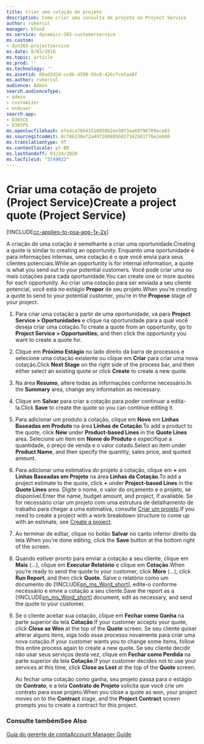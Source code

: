 ```yaml
---
title: Criar uma cotação de projeto
description: Como criar uma consulta de projeto no Project Service
author: ruhercul
manager: kfend
ms.service: dynamics-365-customerservice
ms.custom:
- dyn365-projectservice
ms.date: 8/03/2018
ms.topic: article
ms.prod: ''
ms.technology: ''
ms.assetid: 08ad2d2d-cc4b-4598-93c0-426c7ce1aa8f
ms.author: ruhercul
audience: Admin
search.audienceType:
- admin
- customizer
- enduser
search.app:
- D365CE
- D365PS
ms.openlocfilehash: efe4ca78641518058b2ee30f3aa69796709eca83
ms.sourcegitcommit: 8c786230ef2a497280885b827162561776e2eb00
ms.translationtype: HT
ms.contentlocale: pt-BR
ms.lasthandoff: 03/24/2020
ms.locfileid: "3749022"
---
```

# <a name="create-a-project-quote-project-service"></a><span data-ttu-id="558f9-103">Criar uma cotação de projeto (Project Service)</span><span class="sxs-lookup"><span data-stu-id="558f9-103">Create a project quote (Project Service)</span></span>

[!INCLUDE[cc-applies-to-psa-app-1x-2x](../includes/cc-applies-to-psa-app-1x-2x.md)]

<span data-ttu-id="558f9-104">A criação de uma cotação é semelhante a criar uma oportunidade.</span><span class="sxs-lookup"><span data-stu-id="558f9-104">Creating a quote is similar to creating an opportunity.</span></span> <span data-ttu-id="558f9-105">Enquanto uma oportunidade é para informações internas, uma cotação é o que você envia para seus clientes potenciais.</span><span class="sxs-lookup"><span data-stu-id="558f9-105">While an opportunity is for internal information, a quote is what you send out to your potential customers.</span></span> <span data-ttu-id="558f9-106">Você pode criar uma ou mais cotações para cada oportunidade.</span><span class="sxs-lookup"><span data-stu-id="558f9-106">You can create one or more quotes for each opportunity.</span></span> <span data-ttu-id="558f9-107">Ao criar uma cotação para ser enviada a seu cliente potencial, você está no estágio **Propor** de seu projeto.</span><span class="sxs-lookup"><span data-stu-id="558f9-107">When you’re creating a quote to send to your potential customer, you’re in the **Propose** stage of your project.</span></span>  
  
1. <span data-ttu-id="558f9-108">Para criar uma cotação a partir de uma oportunidade, vá para **Project Service > Oportunidades** e clique na oportunidade para a qual você deseja criar uma cotação.</span><span class="sxs-lookup"><span data-stu-id="558f9-108">To create a quote from an opportunity, go to **Project Service > Opportunities**, and then click the opportunity you want to create a quote for.</span></span>  
  
2. <span data-ttu-id="558f9-109">Clique em **Próximo Estágio** no lado direito da barra de processos e selecione uma cotação existente ou clique em **Criar** para criar uma nova cotação.</span><span class="sxs-lookup"><span data-stu-id="558f9-109">Click **Next Stage** on the right side of the process bar, and then either select an existing quote or click **Create** to create a new quote.</span></span>  
  
3. <span data-ttu-id="558f9-110">Na área **Resumo**, altere todas as informações conforme necessário.</span><span class="sxs-lookup"><span data-stu-id="558f9-110">In the **Summary** area, change any information as necessary.</span></span>  
  
4. <span data-ttu-id="558f9-111">Clique em **Salvar** para criar a cotação para poder continuar a editá-la.</span><span class="sxs-lookup"><span data-stu-id="558f9-111">Click **Save** to create the quote so you can continue editing it.</span></span>  
  
5. <span data-ttu-id="558f9-112">Para adicionar um produto à cotação, clique em **Novo** em **Linhas Baseadas em Produto** na área **Linhas de Cotação**.</span><span class="sxs-lookup"><span data-stu-id="558f9-112">To add a product to the quote, click **New** under **Product-based Lines** in the **Quote Lines** area.</span></span> <span data-ttu-id="558f9-113">Selecione um item em **Nome do Produto** e especifique a quantidade, o preço de venda e o valor cotado.</span><span class="sxs-lookup"><span data-stu-id="558f9-113">Select an item under **Product Name**, and then specify the quantity, sales price, and quoted amount.</span></span>  
  
6. <span data-ttu-id="558f9-114">Para adicionar uma estimativa do projeto à cotação, clique em **+** em **Linhas Baseadas em Projeto** na área **Linhas da Cotação**.</span><span class="sxs-lookup"><span data-stu-id="558f9-114">To add a project estimate to the quote, click **+** under **Project-based Lines** in the **Quote Lines** area.</span></span> <span data-ttu-id="558f9-115">Digite o nome, o valor do orçamento e o projeto, se disponível.</span><span class="sxs-lookup"><span data-stu-id="558f9-115">Enter the name, budget amount, and project, if available.</span></span> <span data-ttu-id="558f9-116">Se for necessário criar um projeto com uma estrutura de detalhamento de trabalho para chegar a uma estimativa, consulte [Criar um projeto](../project-service/create-project.md).</span><span class="sxs-lookup"><span data-stu-id="558f9-116">If you need to create a project with a work breakdown structure to come up with an estimate, see [Create a project](../project-service/create-project.md).</span></span>  
  
7. <span data-ttu-id="558f9-117">Ao terminar de editar, clique no botão **Salvar** no canto inferior direito da tela.</span><span class="sxs-lookup"><span data-stu-id="558f9-117">When you’re done editing, click the **Save** button at the bottom right of the screen.</span></span>  
  
8. <span data-ttu-id="558f9-118">Quando estiver pronto para enviar a cotação a seu cliente, clique em **Mais** (…), clique em **Executar Relatório** e clique em **Cotação**.</span><span class="sxs-lookup"><span data-stu-id="558f9-118">When you’re ready to send the quote to your customer, click **More** (…), click **Run Report**, and then click **Quote**.</span></span> <span data-ttu-id="558f9-119">Salve o relatório como um documento do [!INCLUDE[pn_ms_Word_short](../includes/pn-ms-word-short.md)], edite-o conforme necessário e envie a cotação a seu cliente.</span><span class="sxs-lookup"><span data-stu-id="558f9-119">Save the report as a [!INCLUDE[pn_ms_Word_short](../includes/pn-ms-word-short.md)] document, edit as necessary, and send the quote to your customer.</span></span>  
  
9. <span data-ttu-id="558f9-120">Se o cliente aceitar sua cotação, clique em **Fechar como Ganha** na parte superior da tela **Cotação**.</span><span class="sxs-lookup"><span data-stu-id="558f9-120">If your customer accepts your quote, click **Close as Won** at the top of the **Quote** screen.</span></span> <span data-ttu-id="558f9-121">Se seu cliente quiser alterar alguns itens, siga todo esse processo novamente para criar uma nova cotação.</span><span class="sxs-lookup"><span data-stu-id="558f9-121">If your customer wants you to change some items, follow this entire process again to create a new quote.</span></span> <span data-ttu-id="558f9-122">Se seu cliente decidir não usar seus serviços desta vez, clique em **Fechar como Perdida** na parte superior da tela **Cotação**.</span><span class="sxs-lookup"><span data-stu-id="558f9-122">If your customer decides not to use your services at this time, click **Close as Lost** at the top of the **Quote** screen.</span></span>  
  
   <span data-ttu-id="558f9-123">Ao fechar uma cotação como ganha, seu projeto passa para o estágio de **Contrato**, e a tela **Contrato de Projeto** solicita que você crie um contrato para esse projeto.</span><span class="sxs-lookup"><span data-stu-id="558f9-123">When you close a quote as won, your project moves on to the **Contract** stage, and the **Project Contract** screen prompts you to create a contract for this project.</span></span>  
  
### <a name="see-also"></a><span data-ttu-id="558f9-124">Consulte também</span><span class="sxs-lookup"><span data-stu-id="558f9-124">See Also</span></span>  
 [<span data-ttu-id="558f9-125">Guia do gerente de conta</span><span class="sxs-lookup"><span data-stu-id="558f9-125">Account Manager Guide</span></span>](../project-service/account-manager-guide.md)
